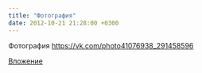 ```yaml
---
title: "Фотография"
date: 2012-10-21 21:28:00 +0300
---
```


Фотография
https://vk.com/photo41076938_291458596

[Вложение](https://vk.com/photo41076938_291458596)
